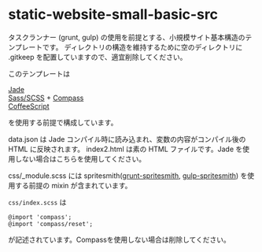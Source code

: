 static-website-small-basic-src
=============================

タスクランナー (grunt, gulp) の使用を前提とする、小規模サイト基本構造のテンプレートです。
ディレクトリの構造を維持するために空のディレクトリに .gitkeep を配置していますので、適宜削除してください。

このテンプレートは

<a href="http://jade-lang.com/" target="_blank">Jade</a>  
<a href="http://sass-lang.com/" target="_blank">Sass/SCSS</a> + <a href="http://compass-style.org/" target="_blank">Compass</a>  
<a href="http://coffeescript.org/" target="jade">CoffeeScript</a>

を使用する前提で構成しています。

data.json は Jade コンパイル時に読み込まれ、変数の内容がコンパイル後の HTML に反映されます。
index2.html
は素の HTML ファイルです。Jade を使用しない場合はこちらを使用してください。

css/_module.scss には spritesmith(<a href="https://github.com/Ensighten/grunt-spritesmith" target="_blank">grunt-spritesmith</a>, <a href="https://github.com/twolfson/gulp.spritesmith" target="_blank">gulp-spritesmith</a>) を使用する前提の mixin が含まれています。

`css/index.scss` は

```
@import 'compass';
@import 'compass/reset';
```

が記述されています。Compassを使用しない場合は削除してください。
